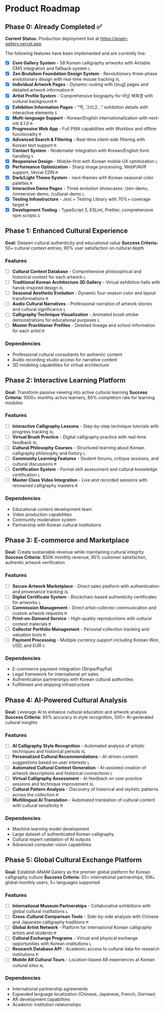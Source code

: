 # Product Roadmap

## Phase 0: Already Completed ✅

**Current Status:** Production deployment live at https://anam-gallery.vercel.app

The following features have been implemented and are currently live:

- [x] **Core Gallery System** - 58 Korean calligraphy artworks with Airtable CMS integration and fallback system `L`
- [x] **Zen Brutalism Foundation Design System** - Revolutionary three-phase evolutionary design with real-time mouse tracking `XL`
- [x] **Individual Artwork Pages** - Dynamic routing with [slug] pages and detailed artwork information `M`
- [x] **Artist Profile System** - Comprehensive biography for 아남 배옥영 with cultural background `M`
- [x] **Exhibition Information Pages** - "먹, 그리고..." exhibition details with interactive elements `S`
- [x] **Multi-language Support** - Korean/English internationalization with next-intl 4.1.0 `M`
- [x] **Progressive Web App** - Full PWA capabilities with Workbox and offline functionality `M`
- [x] **Advanced Search & Filtering** - Real-time client-side filtering with Korean text support `M`
- [x] **Contact System** - Nodemailer integration with Korean/English form handling `S`
- [x] **Responsive Design** - Mobile-first with Korean mobile UX optimization `L`
- [x] **Performance Optimization** - Sharp image processing, WebP/AVIF support, Vercel CDN `M`
- [x] **Dark/Light Theme System** - next-themes with Korean seasonal color palettes `M`
- [x] **Interactive Demo Pages** - Three evolution showcases: /zen-demo, /immersive-demo, /cultural-demo `L`
- [x] **Testing Infrastructure** - Jest + Testing Library with 70%+ coverage target `M`
- [x] **Development Tooling** - TypeScript 5, ESLint, Prettier, comprehensive npm scripts `S`

## Phase 1: Enhanced Cultural Experience

**Goal:** Deepen cultural authenticity and educational value
**Success Criteria:** 50+ cultural context entries, 90% user satisfaction on cultural depth

### Features

- [ ] **Cultural Context Database** - Comprehensive philosophical and historical context for each artwork `L`
- [ ] **Traditional Korean Architecture 3D Gallery** - Virtual exhibition halls with hanok-inspired design `XL`
- [ ] **Seasonal Aesthetic Evolution** - Dynamic four-season color and layout transformations `M`
- [ ] **Audio Cultural Narratives** - Professional narration of artwork stories and cultural significance `L`
- [ ] **Calligraphy Technique Visualization** - Animated brush stroke demonstrations for educational purposes `L`
- [ ] **Master Practitioner Profiles** - Detailed lineage and school information for each artist `M`

### Dependencies

- Professional cultural consultants for authentic content
- Audio recording studio access for narrative content
- 3D modeling capabilities for virtual architecture

## Phase 2: Interactive Learning Platform

**Goal:** Transform passive viewing into active cultural learning
**Success Criteria:** 1000+ monthly active learners, 80% completion rate for learning modules

### Features

- [ ] **Interactive Calligraphy Lessons** - Step-by-step technique tutorials with progress tracking `XL`
- [ ] **Virtual Brush Practice** - Digital calligraphy practice with real-time feedback `XL`
- [ ] **Cultural Philosophy Courses** - Structured learning about Korean calligraphy philosophy and history `L`
- [ ] **Community Learning Features** - Student forums, critique sessions, and cultural discussions `M`
- [ ] **Certification System** - Formal skill assessment and cultural knowledge certification `L`
- [ ] **Master Class Video Integration** - Live and recorded sessions with renowned calligraphy masters `M`

### Dependencies

- Educational content development team
- Video production capabilities
- Community moderation system
- Partnership with Korean cultural institutions

## Phase 3: E-commerce and Marketplace

**Goal:** Create sustainable revenue while maintaining cultural integrity
**Success Criteria:** $50K monthly revenue, 95% customer satisfaction, authentic artwork verification

### Features

- [ ] **Secure Artwork Marketplace** - Direct sales platform with authentication and provenance tracking `XL`
- [ ] **Digital Certificate System** - Blockchain-based authenticity certificates for artworks `L`
- [ ] **Commission Management** - Direct artist-collector communication and custom artwork requests `M`
- [ ] **Print-on-Demand Service** - High-quality reproductions with cultural context materials `M`
- [ ] **Collector Portfolio Management** - Personal collection tracking and valuation tools `M`
- [ ] **Payment Processing** - Multiple currency support including Korean Won, USD, and EUR `S`

### Dependencies

- E-commerce payment integration (Stripe/PayPal)
- Legal framework for international art sales
- Authentication partnerships with Korean cultural authorities
- Fulfillment and shipping infrastructure

## Phase 4: AI-Powered Cultural Analysis

**Goal:** Leverage AI to enhance cultural education and artwork analysis
**Success Criteria:** 90% accuracy in style recognition, 500+ AI-generated cultural insights

### Features

- [ ] **AI Calligraphy Style Recognition** - Automated analysis of artistic techniques and historical periods `XL`
- [ ] **Personalized Cultural Recommendations** - AI-driven content suggestions based on user interests `L`
- [ ] **Automated Cultural Context Generation** - AI-assisted creation of artwork descriptions and historical connections `L`
- [ ] **Virtual Calligraphy Assessment** - AI feedback on user practice sessions and technique improvement `XL`
- [ ] **Cultural Pattern Analysis** - Discovery of historical and stylistic patterns across the collection `M`
- [ ] **Multilingual AI Translation** - Automated translation of cultural content with cultural sensitivity `M`

### Dependencies

- Machine learning model development
- Large dataset of authenticated Korean calligraphy
- Cultural expert validation of AI outputs
- Advanced computer vision capabilities

## Phase 5: Global Cultural Exchange Platform

**Goal:** Establish ANAM Gallery as the premier global platform for Korean calligraphy culture
**Success Criteria:** 50+ international partnerships, 10K+ global monthly users, 5+ languages supported

### Features

- [ ] **International Museum Partnerships** - Collaborative exhibitions with global cultural institutions `L`
- [ ] **Cross-Cultural Comparison Tools** - Side-by-side analysis with Chinese and Japanese calligraphy traditions `M`
- [ ] **Global Artist Network** - Platform for international Korean calligraphy artists and students `M`
- [ ] **Cultural Exchange Programs** - Virtual and physical exchange opportunities with Korean institutions `L`
- [ ] **Research Database API** - Academic access to cultural data for research institutions `M`
- [ ] **Mobile AR Cultural Tours** - Location-based AR experiences at Korean cultural sites `XL`

### Dependencies

- International partnership agreements
- Expanded language localization (Chinese, Japanese, French, German)
- AR development capabilities
- Academic institution relationships